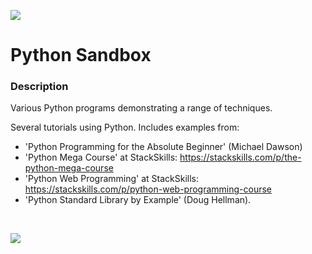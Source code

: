 ![](https://github.com/Lylio/image-repo/blob/master/logos/python.png?raw=true)
# Python Sandbox

### Description
Various Python programs demonstrating a range of techniques.

Several tutorials using Python. Includes examples from:
 - 'Python Programming for the Absolute Beginner' (Michael Dawson)
 - 'Python Mega Course' at StackSkills: https://stackskills.com/p/the-python-mega-course
 - 'Python Web Programming' at StackSkills: https://stackskills.com/p/python-web-programming-course
 - 'Python Standard Library by Example' (Doug Hellman).

<br />

![](https://github.com/Lylio/image-repo/blob/master/logos/sandbox.png?raw=true)
